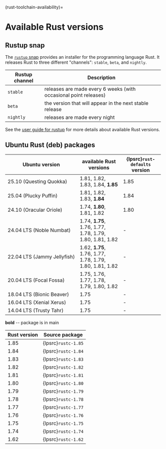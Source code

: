 (rust-toolchain-availability)=
# Available Rust versions

## Rustup snap

The [`rustup` snap](https://snapcraft.io/rustup) provides an installer for the programming language Rust. It releases Rust to three different "channels": `stable`, `beta`, and `nightly`.

| Rustup channel | Description |
|----------------|-------------|
| `stable` | releases are made every 6 weeks (with occasional point releases) |
| `beta` | the version that will appear in the next stable release |
| `nightly` | releases are made every night |

See the [user guide for rustup](https://rust-lang.github.io/rustup/concepts/channels.html) for more details about  available Rust versions.

## Ubuntu Rust (deb) packages

| Ubuntu version | available Rust versions | {lpsrc}`rust-defaults` version | 
| --- | --- | --- |
| 25.10 (Questing Quokka)     | 1.81, 1.82, 1.83, 1.84, **1.85** | 1.85 |
| 25.04 (Plucky Puffin)       | 1.81, 1.82, 1.83, **1.84** | 1.84 |
| 24.10 (Oracular Oriole)     | 1.74, **1.80**, 1.81, 1.82 | 1.80 |
| 24.04 LTS (Noble Numbat)    | 1.74, **1.75**, 1.76, 1.77, 1.78, 1.79, 1.80, 1.81, 1.82 | - |
| 22.04 LTS (Jammy Jellyfish) | 1.62, **1.75**, 1.76, 1.77, 1.78, 1.79, 1.80, 1.81, 1.82 | - |
| 20.04 LTS (Focal Fossa)     | 1.75, 1.76, 1.77, 1.78, 1.79, 1.80, 1.82 | - |
| 18.04 LTS (Bionic Beaver)   | 1.75 | - |
| 16.04 LTS (Xenial Xerus)    | 1.75 | - |
| 14.04 LTS (Trusty Tahr)     | 1.75 | - |

<!-- Do not forget to add 4 spaces at the end of line to keep future diffs more readable -->
**bold** -- package is in main    

| Rust version | Source package | 
|--------------|----------------|
| 1.85 | {lpsrc}`rustc-1.85` |
| 1.84 | {lpsrc}`rustc-1.84` |
| 1.83 | {lpsrc}`rustc-1.83` |
| 1.82 | {lpsrc}`rustc-1.82` |
| 1.81 | {lpsrc}`rustc-1.81` |
| 1.80 | {lpsrc}`rustc-1.80` |
| 1.79 | {lpsrc}`rustc-1.79` |
| 1.78 | {lpsrc}`rustc-1.78` |
| 1.77 | {lpsrc}`rustc-1.77` |
| 1.76 | {lpsrc}`rustc-1.76` |
| 1.75 | {lpsrc}`rustc-1.75` |
| 1.74 | {lpsrc}`rustc-1.74` |
| 1.62 | {lpsrc}`rustc-1.62` |
